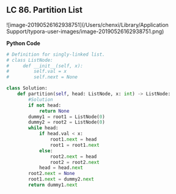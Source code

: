 ## LC 86. Partition List

![image-20190526162938751](/Users/chenxi/Library/Application Support/typora-user-images/image-20190526162938751.png)



**Python Code**

```python
# Definition for singly-linked list.
# class ListNode:
#     def __init__(self, x):
#         self.val = x
#         self.next = None

class Solution:
    def partition(self, head: ListNode, x: int) -> ListNode:
        #Solution
        if not head:
            return None
        dummy1 = root1 = ListNode(0)
        dummy2 = root2 = ListNode(0)
        while head:
            if head.val < x:
                root1.next = head
                root1 = root1.next
            else:
                root2.next = head
                root2 = root2.next
            head = head.next
        root2.next = None
        root1.next = dummy2.next
        return dummy1.next
```




